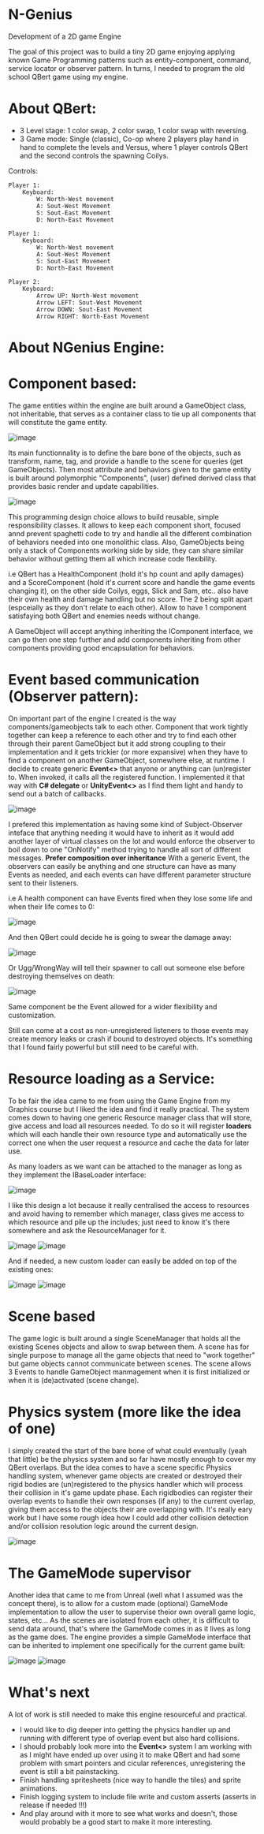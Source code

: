# N-Genius
Development of a 2D game Engine

The goal of this project was to build a tiny 2D game enjoying applying known Game Programming patterns such as entity-component, command, service locator or observer pattern.
In turns, I needed to program the old school QBert game using my engine.

# About QBert:
- 3 Level stage: 1 color swap, 2 color swap, 1 color swap with reversing.
- 3 Game mode: Single (classic), Co-op where 2 players play hand in hand to complete the levels and Versus, where 1 player controls QBert and the second controls the spawning Coilys.

Controls:

    Player 1:
        Keyboard: 
            W: North-West movement
            A: Sout-West Movement
            S: Sout-East Movement
            D: North-East Movement
    
    Player 1:
        Keyboard: 
            W: North-West movement
            A: Sout-West Movement
            S: Sout-East Movement
            D: North-East Movement

    Player 2:
        Keyboard: 
            Arrow UP: North-West movement
            Arrow LEFT: Sout-West Movement
            Arrow DOWN: Sout-East Movement
            Arrow RIGHT: North-East Movement
            

# About NGenius Engine:

# Component based:

The game entities within the engine are built around a GameObject class, not inheritable, that serves as a container class to tie up all components that will constitute the game entity.

![image](https://user-images.githubusercontent.com/76394390/120938923-969c5300-c715-11eb-9d1c-cd0b193a3b8a.png)

Its main functionnality is to define the bare bone of the objects, such as transform, name, tag, and provide a handle to the scene for queries (get GameObjects).
Then most attribute and behaviors given to the game entity is built around polymorphic "Components", (user) defined derived class that provides basic render and update capabilities.

![image](https://user-images.githubusercontent.com/76394390/120939071-5689a000-c716-11eb-8227-11dec707360a.png)

This programming design choice allows to build reusable, simple responsibility classes. It allows to keep each component short, focused annd prevent spaghetti code to try and handle all the different combination of behaviors needed into one monolithic class. Also, GameObjects being only a stack of Components working side by side, they can share similar behavior without getting them all which increase code flexibility.

i.e QBert has a HealthComponent (hold it's hp count and aplly damages) and a ScoreComponent (hold it's current score and handle the game events changing it), on the other side Coilys, eggs, Slick and Sam, etc.. also have their own health and damage handling but no score. The 2 being split apart (espceially as they don't relate to each other). Allow to have 1 component satisfaying both QBert and enemies needs without change.

A GameObject will accept anything inheriting the IComponent interface, we can go then one step further and add components inheriting from other components providing good encapsulation for behaviors.


# Event based communication (Observer pattern):

On important part of the engine I created is the way components/gameobjects talk to each other. Component that work tightly together can keep a reference to each other and try to find each other through their parent GameObject but it add strong coupling to their implementation and it gets trickier (or more expansive) when they have to find a component on another GameObject, somewhere else, at runtime.
I decide to create generic **Event<>** that anyone or anything can (un)register to. When invoked, it calls all the registered function. I implemented it that way with **C# delegate** or **UnityEvent<>** as I find them light and handy to send out a batch of callbacks.

![image](https://user-images.githubusercontent.com/76394390/120939956-e6c9e400-c71a-11eb-9c9e-57457d35663e.png)

I prefered this implementation as having some kind of Subject-Observer inteface that anything needing it would have to inherit as it would add another layer of virtual classes on the lot and would enforce the observer to boil down to one "OnNotify" method trying to handle all sort of different messages. **Prefer composition over inheritance**
With a generic Event, the observers can easily be anything and one structure can have as many Events as needed, and each events can have different parameter structure sent to their listeners. 

i.e A health component can have Events fired when they lose some life and when their life comes to 0:

![image](https://user-images.githubusercontent.com/76394390/120940250-9b183a00-c71c-11eb-9e2f-7abdee7aa065.png)

And then QBert could decide he is going to swear the damage away:

![image](https://user-images.githubusercontent.com/76394390/120940308-e6324d00-c71c-11eb-8db5-4e34c2b722ea.png)

Or Ugg/WrongWay will tell their spawner to call out someone else before destroying themselves on death:

![image](https://user-images.githubusercontent.com/76394390/120940365-3a3d3180-c71d-11eb-9669-c4a816e0d031.png)

Same component be the Event allowed for a wider flexibility and customization.

Still can come at a cost as non-unregistered listeners to those events may create memory leaks or crash if bound to destroyed objects. It's something that I found fairly powerful but still need to be careful with.


# Resource loading as a Service:

To be fair the idea came to me from using the Game Engine from my Graphics course but I liked the idea and find it really practical.
The system comes down to having one generic Resource manager class that will store, give access and load all resources needed. To do so it will register **loaders** which will each handle their own resource type and automatically use the correct one when the user request a resource and cache the data for later use.

As many loaders as we want can be attached to the manager as long as they implement the IBaseLoader interface:

![image](https://user-images.githubusercontent.com/76394390/120940658-a9ffec00-c71e-11eb-99c7-90d1dfaeb9c2.png)

I like this design a lot because it really centralised the access to resources and avoid having to remember which manager, class gives me access to which resource and pile up the includes; just need to know it's there somewhere and ask the ResourceManager for it.

![image](https://user-images.githubusercontent.com/76394390/120940828-71acdd80-c71f-11eb-82b3-9b0493daeb25.png)
![image](https://user-images.githubusercontent.com/76394390/120940865-b0429800-c71f-11eb-930d-4111ef06d770.png)

And if needed, a new custom loader can easily be added on top of the existing ones:

![image](https://user-images.githubusercontent.com/76394390/120940878-cb150c80-c71f-11eb-9759-079a112704e2.png)
![image](https://user-images.githubusercontent.com/76394390/120940891-d9632880-c71f-11eb-9c69-6d2fa3adb65b.png)


# Scene based

The game logic is built around a single SceneManager that holds all the existing Scenes objects and allow to swap between them. A scene has for single purpose to manage all the game objects that need to "work together" but game objects cannot communicate between scenes. The scene allows 3 Events to handle GameObject manmagement when it is first initialized or when it is (de)activated (scene change).


# Physics system (more like the idea of one)

I simply created the start of the bare bone of what could eventually (yeah that little) be the physics system and so far have mostly enough to cover my QBert overlaps. But the idea comes to have a scene specific Physics handling system, whenever game objects are created or destroyed their rigid bodies are (un)registered to the physics handler which will process their collision in it's game update phase.
Each rigidbodies can register their overlap events to handle their own responses (if any) to the current overlap, giving them access to the objects their are overlapping with. It's really eary work but I have some rough idea how I could add other collision detection and/or collision resolution logic around the current design.

![image](https://user-images.githubusercontent.com/76394390/120941295-1b8d6980-c722-11eb-8391-790f832e7215.png)


# The GameMode supervisor

Another idea that came to me from Unreal (well what I assumed was the concept there), is to allow for a custom made (optional) GameMode implementation to allow the user to supervise theior own overall game logic, states, etc...
As the scenes are isolated from each other, it is difficult to send data around, that's where the GameMode comes in as it lives as long as the game does. The engine provides a simple GameMode interface that can be inherited to implement one specifically for the current game built:

![image](https://user-images.githubusercontent.com/76394390/120941411-f2210d80-c722-11eb-8008-a5723503ec49.png)
![image](https://user-images.githubusercontent.com/76394390/120941402-e5041e80-c722-11eb-9152-9129761612b3.png)




# What's next

A lot of work is still needed to make this engine resourceful and practical. 
- I would like to dig deeper into getting the physics handler up and running with different type of overlap event but also hard collisions.
- I should probably look more into the **Event<>** system I am working with as I might have ended up over using it to make QBert and had some problem with smart pointers and cicular references, unregistering the event is still a bit painstacking.
- Finish handling spritesheets (nice way to handle the tiles) and sprite animations.
- Finish logging system to include file write and custom asserts (asserts in release if needed !!!)
- And play around with it more to see what works and doesn't, those would probably be a good start to make it more interesting.
